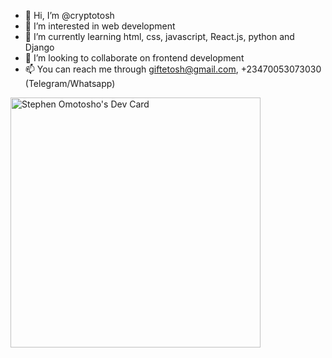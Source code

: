 - 👋 Hi, I’m @cryptotosh
- 👀 I’m interested in web development 
- 🌱 I’m currently learning html, css, javascript, React.js, python and Django 
- 💞️ I’m looking to collaborate on frontend development 
- 📫 You can reach me through giftetosh@gmail.com, +23470053073030 (Telegram/Whatsapp)

<a href="https://app.daily.dev/ToshIT"><img src="https://api.daily.dev/devcards/976b0216358943e6a8294d818491d940.png?r=tf5" width="400" alt="Stephen Omotosho's Dev Card"/></a>
<!---
cryptotosh/cryptotosh is a ✨ special ✨ repository because its `README.md` (this file) appears on your GitHub profile.
You can click the Preview link to take a look at your changes.
--->
